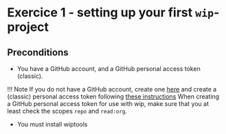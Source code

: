# Exercice 1 - setting up your first `wip`-project

## Preconditions

- You have a GitHub account, and a GitHub personal access token (classic).

!!! Note
    If you do not have a GitHub account, create one 
    [here](https://docs.github.com/en/get-started/signing-up-for-github/signing-up-for-a-new-github-account)
    and create a (classic) personal access token following 
    [these instructions](https://docs.github.com/en/authentication/keeping-your-account-and-data-secure/managing-your-personal-access-tokens#creating-a-personal-access-token-classic)
    When creating a GitHub personal access token for use with wip, make sure that 
    you at least check the scopes `repo` and `read:org`.

- You must install wiptools